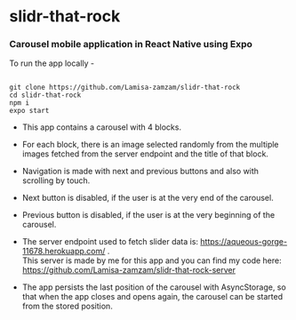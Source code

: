 # slidr-that-rock

### Carousel mobile application in React Native using Expo

To run the app locally -

```

git clone https://github.com/Lamisa-zamzam/slidr-that-rock
cd slidr-that-rock
npm i
expo start

```

-   This app contains a carousel with 4 blocks.
-   For each block, there is an image selected randomly from the multiple images fetched from the server endpoint and the title of that block.
-   Navigation is made with next and previous buttons and also with scrolling by touch.
-   Next button is disabled, if the user is at the very end of the carousel.
-   Previous button is disabled, if the user is at the very beginning of the carousel.
-   The server endpoint used to fetch slider data is: https://aqueous-gorge-11678.herokuapp.com/ .\
    This server is made by me for this app and you can find my code here: https://github.com/Lamisa-zamzam/slidr-that-rock-server

-   The app persists the last position of the carousel with AsyncStorage, so that when the app closes and opens again, the carousel can be started from the stored position.
